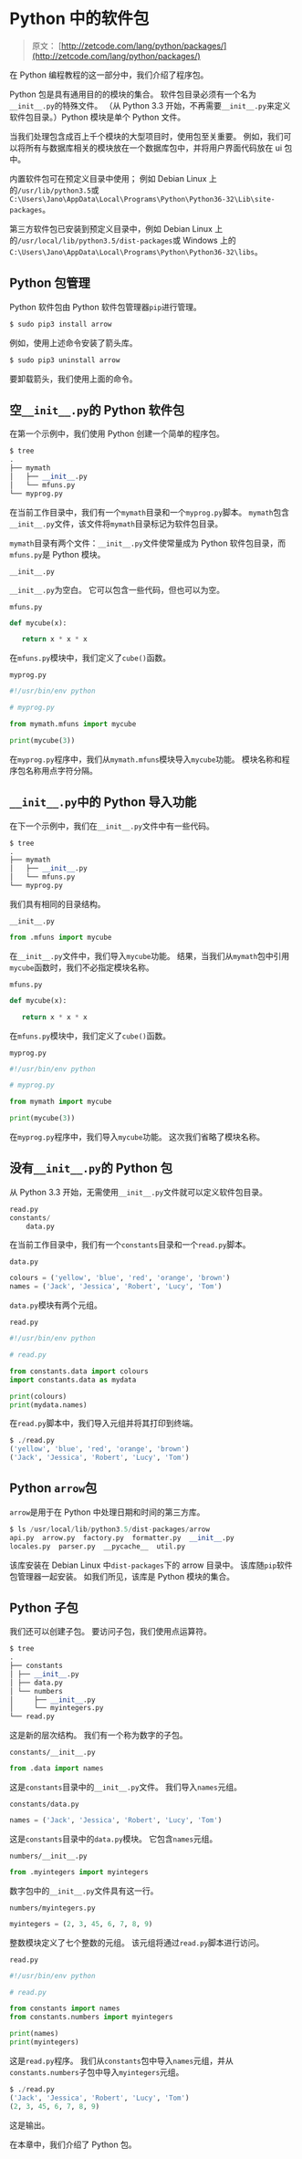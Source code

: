 # Python 中的软件包

> 原文： [http://zetcode.com/lang/python/packages/](http://zetcode.com/lang/python/packages/)

在 Python 编程教程的这一部分中，我们介绍了程序包。

Python 包是具有通用目的的模块的集合。 软件包目录必须有一个名为`__init__.py`的特殊文件。 （从 Python 3.3 开始，不再需要`__init__.py`来定义软件包目录。）Python 模块是单个 Python 文件。

当我们处理包含成百上千个模块的大型项目时，使用包至关重要。 例如，我们可以将所有与数据库相关的模块放在一个数据库包中，并将用户界面代码放在 ui 包中。

内置软件包可在预定义目录中使用； 例如 Debian Linux 上的`/usr/lib/python3.5`或`C:\Users\Jano\AppData\Local\Programs\Python\Python36-32\Lib\site-packages`。

第三方软件包已安装到预定义目录中，例如 Debian Linux 上的`/usr/local/lib/python3.5/dist-packages`或 Windows 上的`C:\Users\Jano\AppData\Local\Programs\Python\Python36-32\libs`。

## Python 包管理

Python 软件包由 Python 软件包管理器`pip`进行管理。

```py
$ sudo pip3 install arrow

```

例如，使用上述命令安装了箭头库。

```py
$ sudo pip3 uninstall arrow

```

要卸载箭头，我们使用上面的命令。

## 空`__init__.py`的 Python 软件包

在第一个示例中，我们使用 Python 创建一个简单的程序包。

```py
$ tree
.
├── mymath
│   ├── __init__.py
│   └── mfuns.py
└── myprog.py

```

在当前工作目录中，我们有一个`mymath`目录和一个`myprog.py`脚本。 `mymath`包含`__init__.py`文件，该文件将`mymath`目录标记为软件包目录。

`mymath`目录有两个文件：`__init__.py`文件使常量成为 Python 软件包目录，而`mfuns.py`是 Python 模块。

`__init__.py`

`__init__.py`为空白。 它可以包含一些代码，但也可以为空。

`mfuns.py`

```py
def mycube(x):

   return x * x * x 

```

在`mfuns.py`模块中，我们定义了`cube()`函数。

`myprog.py`

```py
#!/usr/bin/env python

# myprog.py

from mymath.mfuns import mycube

print(mycube(3))

```

在`myprog.py`程序中，我们从`mymath.mfuns`模块导入`mycube`功能。 模块名称和程序包名称用点字符分隔。

## `__init__.py`中的 Python 导入功能

在下一个示例中，我们在`__init__.py`文件中有一些代码。

```py
$ tree
.
├── mymath
│   ├── __init__.py
│   └── mfuns.py
└── myprog.py

```

我们具有相同的目录结构。

`__init__.py`

```py
from .mfuns import mycube

```

在`__init__.py`文件中，我们导入`mycube`功能。 结果，当我们从`mymath`包中引用`mycube`函数时，我们不必指定模块名称。

`mfuns.py`

```py
def mycube(x):

   return x * x * x 

```

在`mfuns.py`模块中，我们定义了`cube()`函数。

`myprog.py`

```py
#!/usr/bin/env python

# myprog.py

from mymath import mycube

print(mycube(3))

```

在`myprog.py`程序中，我们导入`mycube`功能。 这次我们省略了模块名称。

## 没有`__init__.py`的 Python 包

从 Python 3.3 开始，无需使用`__init__.py`文件就可以定义软件包目录。

```py
read.py
constants/
    data.py 

```

在当前工作目录中，我们有一个`constants`目录和一个`read.py`脚本。

`data.py`

```py
colours = ('yellow', 'blue', 'red', 'orange', 'brown')
names = ('Jack', 'Jessica', 'Robert', 'Lucy', 'Tom')

```

`data.py`模块有两个元组。

`read.py`

```py
#!/usr/bin/env python

# read.py

from constants.data import colours
import constants.data as mydata

print(colours)
print(mydata.names)

```

在`read.py`脚本中，我们导入元组并将其打印到终端。

```py
$ ./read.py 
('yellow', 'blue', 'red', 'orange', 'brown')
('Jack', 'Jessica', 'Robert', 'Lucy', 'Tom')

```

## Python `arrow`包

`arrow`是用于在 Python 中处理日期和时间的第三方库。

```py
$ ls /usr/local/lib/python3.5/dist-packages/arrow
api.py  arrow.py  factory.py  formatter.py  __init__.py  
locales.py  parser.py  __pycache__  util.py

```

该库安装在 Debian Linux 中`dist-packages`下的 arrow 目录中。 该库随`pip`软件包管理器一起安装。 如我们所见，该库是 Python 模块的集合。

## Python 子包

我们还可以创建子包。 要访问子包，我们使用点运算符。

```py
$ tree
.
├── constants
│ ├── __init__.py
│ ├── data.py
│ └── numbers
│     ├── __init__.py
│     └── myintegers.py
└── read.py

```

这是新的层次结构。 我们有一个称为数字的子包。

`constants/__init__.py`

```py
from .data import names

```

这是`constants`目录中的`__init__.py`文件。 我们导入`names`元组。

`constants/data.py`

```py
names = ('Jack', 'Jessica', 'Robert', 'Lucy', 'Tom')

```

这是`constants`目录中的`data.py`模块。 它包含`names`元组。

`numbers/__init__.py`

```py
from .myintegers import myintegers

```

数字包中的`__init__.py`文件具有这一行。

`numbers/myintegers.py`

```py
myintegers = (2, 3, 45, 6, 7, 8, 9)

```

整数模块定义了七个整数的元组。 该元组将通过`read.py`脚本进行访问。

`read.py`

```py
#!/usr/bin/env python

# read.py

from constants import names
from constants.numbers import myintegers

print(names)
print(myintegers)

```

这是`read.py`程序。 我们从`constants`包中导入`names`元组，并从`constants.numbers`子包中导入`myintegers`元组。

```py
$ ./read.py 
('Jack', 'Jessica', 'Robert', 'Lucy', 'Tom')
(2, 3, 45, 6, 7, 8, 9)

```

这是输出。

在本章中，我们介绍了 Python 包。